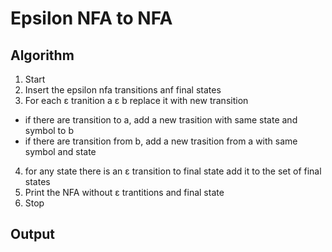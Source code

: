 # Epsilon NFA to NFA
## Algorithm
1. Start
2. Insert the epsilon nfa transitions anf final states
3. For each ε tranition a ε b replace it with new transition
  - if there are transition to a, add a new trasition with same state and symbol to b
  - if there are transition from b, add a new trasition from a with same symbol and state
4.  for any state there is an ε transition to final state add it to the set of final states
5.  Print the NFA without ε trantitions and final state
6.  Stop
## Output
